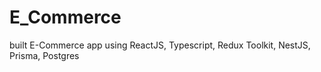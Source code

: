 # E_Commerce
built E-Commerce app using ReactJS, Typescript, Redux Toolkit, NestJS, Prisma, Postgres
